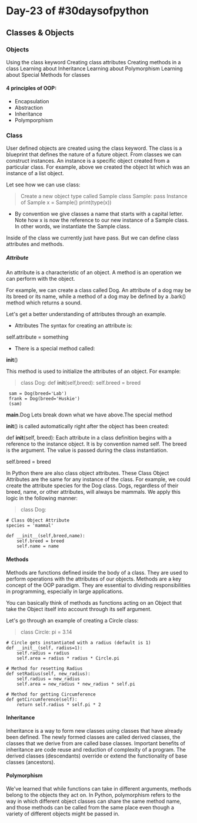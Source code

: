 # Day-23 of #30daysofpython

## Classes & Objects

### Objects

Using the class keyword
Creating class attributes
Creating methods in a class
Learning about Inheritance
Learning about Polymorphism
Learning about Special Methods for classes


#### 4 principles of OOP:

- Encapsulation
- Abstraction
- Inheritance
- Polymporphism

### Class

User defined objects are created using the class keyword. The class is a blueprint that defines the nature of a future object. From classes we can construct instances. An instance is a specific object created from a particular class. For example, above we created the object lst which was an instance of a list object.

Let see how we can use class:

> Create a new object type called Sample
  class Sample:
     pass
> Instance of Sample
     x = Sample()
     print(type(x))

- By convention we give classes a name that starts with a capital letter. Note how x is now the reference to our new instance of a Sample class. In other words, we instantiate the Sample class.

Inside of the class we currently just have pass. But we can define class attributes and methods.

##### Attribute

An attribute is a characteristic of an object. A method is an operation we can perform with the object.

For example, we can create a class called Dog. An attribute of a dog may be its breed or its name, while a method of a dog may be defined by a .bark() method which returns a sound.

Let's get a better understanding of attributes through an example.

- Attributes
  The syntax for creating an attribute is:

self.attribute = something

- There is a special method called:

__init__()

This method is used to initialize the attributes of an object. For example:

> class Dog:
    def __init__(self,breed):
        self.breed = breed
        
     sam = Dog(breed='Lab')
     frank = Dog(breed='Huskie')
     (sam)

__main__.Dog
Lets break down what we have above.The special method

__init__() 
is called automatically right after the object has been created:

def __init__(self, breed):
Each attribute in a class definition begins with a reference to the instance object. It is by convention named self. The breed is the argument. The value is passed during the class instantiation.

 self.breed = breed

In Python there are also class object attributes. These Class Object Attributes are the same for any instance of the class. For example, we could create the attribute species for the Dog class. Dogs, regardless of their breed, name, or other attributes, will always be mammals. We apply this logic in the following manner:
> class Dog:
    
    # Class Object Attribute
    species = 'mammal'
    
    def __init__(self,breed,name):
        self.breed = breed
        self.name = name

#### Methods

Methods are functions defined inside the body of a class. They are used to perform operations with the attributes of our objects. Methods are a key concept of the OOP paradigm. They are essential to dividing responsibilities in programming, especially in large applications.

You can basically think of methods as functions acting on an Object that take the Object itself into account through its self argument.

Let's go through an example of creating a Circle class:

> class Circle:
     pi = 3.14

    # Circle gets instantiated with a radius (default is 1)
    def __init__(self, radius=1):
        self.radius = radius 
        self.area = radius * radius * Circle.pi

    # Method for resetting Radius
    def setRadius(self, new_radius):
        self.radius = new_radius
        self.area = new_radius * new_radius * self.pi

    # Method for getting Circumference
    def getCircumference(self):
        return self.radius * self.pi * 2

#### Inheritance
Inheritance is a way to form new classes using classes that have already been defined. The newly formed classes are called derived classes, the classes that we derive from are called base classes. Important benefits of inheritance are code reuse and reduction of complexity of a program. The derived classes (descendants) override or extend the functionality of base classes (ancestors).

#### Polymorphism
We've learned that while functions can take in different arguments, methods belong to the objects they act on. In Python, polymorphism refers to the way in which different object classes can share the same method name, and those methods can be called from the same place even though a variety of different objects might be passed in.